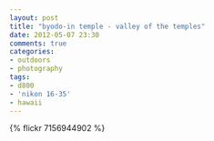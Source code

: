 ```yaml
---
layout: post
title: "byodo-in temple - valley of the temples"
date: 2012-05-07 23:30
comments: true
categories: 
- outdoors
- photography
tags:
- d800
- 'nikon 16-35'
- hawaii 
---
```

{% flickr 7156944902 %}
